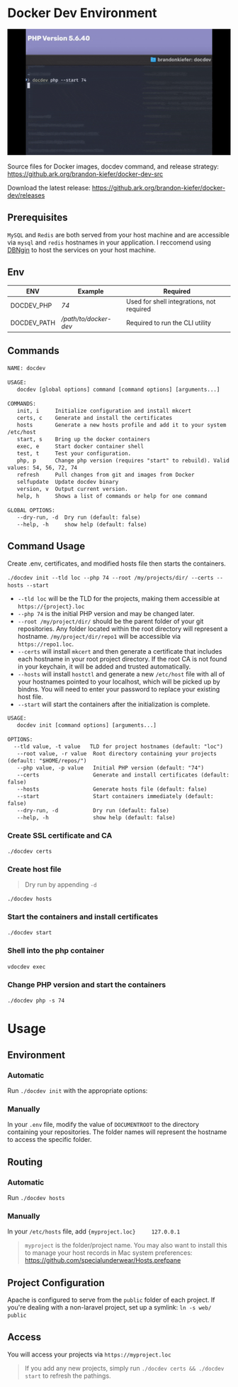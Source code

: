 # Docker Dev Environment


![](assets/20220329_083730_docdev.gif)

Source files for Docker images, docdev command, and release strategy: https://github.ark.org/brandon-kiefer/docker-dev-src

Download the latest release: https://github.ark.org/brandon-kiefer/docker-dev/releases

## Prerequisites

`MySQL` and `Redis` are both served from your host machine and are accessible via `mysql` and `redis` hostnames in your application. I reccomend using [DBNgin](https://dbngin.com) to host the services on your host machine.

## Env


| ENV         | Example               | Required                                  |
| ------------- | ----------------------- | ------------------------------------------- |
| DOCDEV_PHP  | *74*                  | Used for shell integrations, not required |
| DOCDEV_PATH | */path/to/docker-dev* | Required to run the CLI utility           |

## Commands

```
NAME: docdev

USAGE:
   docdev [global options] command [command options] [arguments...]

COMMANDS:
   init, i     Initialize configuration and install mkcert
   certs, c    Generate and install the certificates
   hosts       Generate a new hosts profile and add it to your system /etc/host
   start, s    Bring up the docker containers
   exec, e     Start docker container shell
   test, t     Test your configuration.
   php, p      Change php version (requires "start" to rebuild). Valid values: 54, 56, 72, 74
   refresh     Pull changes from git and images from Docker
   selfupdate  Update docdev binary
   version, v  Output current version.
   help, h     Shows a list of commands or help for one command

GLOBAL OPTIONS:
   --dry-run, -d  Dry run (default: false)
   --help, -h     show help (default: false)
```

## Command Usage

Create .env, certificates, and modified hosts file then starts the containers.

`./docdev init --tld loc --php 74 --root /my/projects/dir/ --certs --hosts --start`

* `--tld loc` will be the TLD for the projects, making them accessible at `https://{project}.loc`
* `--php 74` is the initial PHP version and may be changed later.
* `--root /my/project/dir/` should be the parent folder of your git repositories. Any folder located within the root directory will represent a hostname. `/my/project/dir/repo1` will be accessible via `https://repo1.loc`.
* `--certs` will install `mkcert` and then generate a certificate that includes each hostname in your root project directory. If the root CA is not found in your keychain, it will be added and trusted automatically.
* `--hosts` will install `hostctl` and generate a new `/etc/host` file with all of your hostnames pointed to your localhost, which will be picked up by bindns. You will need to enter your password to replace your existing host file.
* `--start` will start the containers after the initialization is complete.

```shell
USAGE:
   docdev init [command options] [arguments...]

OPTIONS:
  --tld value, -t value   TLD for project hostnames (default: "loc")
   --root value, -r value  Root directory containing your projects (default: "$HOME/repos/")
   --php value, -p value   Initial PHP version (default: "74")
   --certs                 Generate and install certificates (default: false)
   --hosts                 Generate hosts file (default: false)
   --start                 Start containers immediately (default: false)
   --dry-run, -d           Dry run (default: false)
   --help, -h              show help (default: false)
```

### Create SSL certificate and CA

`./docdev certs`

### Create host file

> Dry run by appending `-d`

`./docdev hosts`

### Start the containers and install certificates

`./docdev start`

### Shell into the php container

`vdocdev exec`

### Change PHP version and start the containers

`./docdev php -s 74`

# Usage

## Environment

### Automatic

Run `./docdev init` with the appropriate options:

### Manually

In your `.env` file, modify the value of `DOCUMENTROOT` to the directory containing your repositories. The folder names will represent the hostname to access the specific folder.

## Routing

### Automatic

Run `./docdev hosts`

### Manually

In your `/etc/hosts` file, add `{myproject.loc}     127.0.0.1`

> `myproject` is the folder/project name.
> You may also want to install this to manage your host records in Mac system preferences: https://github.com/specialunderwear/Hosts.prefpane

## Project Configuration

Apache is configured to serve from the `public` folder of each project. If you're dealing with a non-laravel project, set up a symlink: `ln -s web/ public`

## Access

You will access your projects via `https://myproject.loc`

> If you add any new projects, simply run `./docdev certs && ./docdev start` to refresh the pathings.
